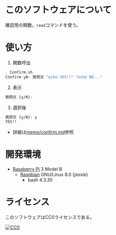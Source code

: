 ﻿# このソフトウェアについて

確認用の関数。`read`コマンドを使う。

# 使い方

1. 関数呼出  
```sh
. Confirm.sh
Confirm yN- 質問文 "echo YES!!" "echo NO..."
```
2. 表示  
```sh
質問文 (y/N): 
```
3. 選択後  
```sh
質問文 (y/N): y
YES!!
```

* 詳細は[memo/confirm.md](memo/confirm.md)参照

# 開発環境

* [Raspberry Pi](https://ja.wikipedia.org/wiki/Raspberry_Pi) 3 Model B
    * [Raspbian](https://www.raspberrypi.org/downloads/raspbian/) GNU/Linux 8.0 (jessie)
        * bash 4.3.30

# ライセンス

このソフトウェアはCC0ライセンスである。

[![CC0](http://i.creativecommons.org/p/zero/1.0/88x31.png "CC0")](http://creativecommons.org/publicdomain/zero/1.0/deed.ja)
